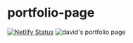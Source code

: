 # portfolio-page
[![Netlify Status](https://api.netlify.com/api/v1/badges/38fa8b6a-0c51-4f43-8b56-e3a9a3a5c5f7/deploy-status)](https://app.netlify.com/sites/tranquil-cuchufli-fe000b/deploys)
![david's portfolio page](https://user-images.githubusercontent.com/46662617/233066844-226a9107-0025-4673-8a04-a9d44f2366e1.jpg)

